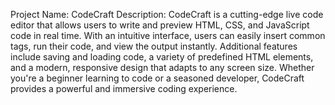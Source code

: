 Project Name:  CodeCraft
Description:
 CodeCraft is a cutting-edge live code editor that allows users to write and preview HTML, CSS, and JavaScript code in real time. With an intuitive interface, users can easily insert common tags, run their code, and view the output instantly. Additional features include saving and loading code, a variety of predefined HTML elements, and a modern, responsive design that adapts to any screen size. Whether you're a beginner learning to code or a seasoned developer,  CodeCraft provides a powerful and immersive coding experience.